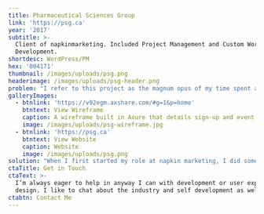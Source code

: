 ```yaml
---
title: Pharmaceutical Sciences Group
link: 'https://psg.ca'
year: '2017'
subtitle: >-
  Client of napkinmarketing. Included Project Management and Custom WordPress
  Development.
shortdesc: WordPress/PM
hex: '004171'
thumbnail: /images/uploads/psg.png
headerimage: /images/uploads/psg-header.png
problem: "I refer to this project as the magnum opus of my time spent at napkin marketing. The PSG required a website to do the following:\r\n\n* Have a subscription based membership system\r\n* Allow members to purchase tickets at different prices, depending on the membership level.\r\n* Allow members to watch past video webinars\r\n* Have a members only job board\r\n* Use WordPress"
galleryImages:
  - btnlink: 'https://v92egm.axshare.com/#g=1&p=home'
    btntext: View Wireframe
    caption: A wireframe built in Axure that details sign-up and event registration.
    image: /images/uploads/psg-wireframe.jpg
  - btnlink: 'https://psg.ca'
    btntext: View Website
    caption: Website
    image: /images/uploads/psg.png
solution: "When I first started my role at napkin marketing, I did some cursory research into the possibilities of what solutions I could conjure up. I created a matrix to weigh the pros and cons, then discussed it with the team. Once I had a concrete idea of what could be accomplished, I created a wireframe that portrayed the numerous set of actions a user could take. From the initial sign up to registering for an event, as well as other actions a member would be able to take.\r\n\nOnce the prototype was finalized, I worked closely with the designer and the outsourced front-end developers so that I could focus on the back-end development. S2Member is a membership plugin that accepts and automates reccuring payments through PayPal. The plugin also allows the administrator to block off certain parts of the website. To handle the events, I decided on Event Espresso because of its add-on plugin which allows Event Espresso to limit the sale of tickets to the appropriate S2Member membership level. It also had convenient features like mass emailing attendees and automated accounting features."
ctaTitle: Get in Touch
ctaText: >-
  I’m always eager to help in anyway I can with development or user experience
  design. I like to chat about the industry and self development as well.
ctabtn: Contact Me
---
```


